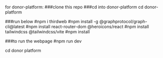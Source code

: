 for donor-platform:
###clone this repo
###cd into donor-platform
cd donor-platform

###run below
#npm i thirdweb
#npm install -g @graphprotocol/graph-cli@latest
#npm install react-router-dom @heroicons/react 
#npm install tailwindcss @tailwindcss/vite
#npm install

###to run the webpage
#npm run dev

cd donor platform
